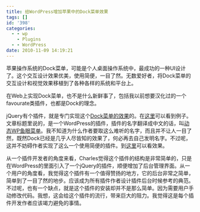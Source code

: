 ```yaml
---
title: 给WordPress增加苹果中的Dock菜单效果
tags: []
id: '398'
categories:
  - - wp
    - Plugins
  - - WordPress
date: 2010-11-09 14:19:21
---
```


苹果操作系统的Dock菜单，可能是个人桌面操作系统中，最成功的一种UI设计了。这个交互设计效果优美，使用简便，一目了然。无数爱好者，将Dock菜单的交互设计和视觉效果移植到了各种各样的系统和平台上。

在Web上实现Dock菜单，也不是什么新鲜事了，包括我以前想要汉化过的一个favourate类插件，也都是Dock的理念。

jQuery有个插件，就是专门实现这个[Dock菜单的效果](http://interface.eyecon.ro/docs/fisheye)的。在[这里](http://interface.eyecon.ro/demos/fisheye.html)可以看到例子。文章标题里说的，是一个WordPress的插件，插件的名字翻译成中文的话，叫[动态WP鱼眼菜单](http://wordpress.org/extend/plugins/dynamicwp-fisheye-menu/)。我不知道为什么作者要取这么难听的名字，而且并不让人一目了然，既然Dock已经是几乎人尽皆知的效果了，何必再去自己发明名字。不过呢，这并不妨碍作者实现了这么一个使用简便的插件。到[这里](http://www.dynamicwp.net/fisheye-menu-demo/)可以看效果。

从一个插件开发者的角度来看，Charles觉得这个插件的结构是非常简单的，只是在WordPress的里面引入了一个jQuery的插件，顺便增加了后台管理界面。从一个用户的角度看，我觉得这个插件有一个值得赞扬的地方，它的后台非常之简单，简单到了一目了然的地步。应该成为所有插件作者设计插件后台时候参考的典范。不过呢，也有一个缺点，就是这个插件的安装却并不是那么简单。因为需要用户手动修改代码。我想，这会给这个插件的流行，带来巨大的阻力。我觉得这是每个插件开发作者应该竭力避免的事情。